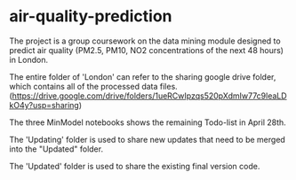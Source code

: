 # air-quality-prediction

The project is a group coursework on the data mining module designed to predict air quality (PM2.5, PM10, NO2 concentrations of the next 48 hours) in London.

The entire folder of 'London' can refer to the sharing google drive folder, which contains all of the processed data files. (https://drive.google.com/drive/folders/1ueRCwIpzqs520pXdmIw77c9leaLDkO4y?usp=sharing)

The three MinModel notebooks shows the remaining Todo-list in April 28th.

The 'Updating' folder is used to share new updates that need to be merged into the "Updated" folder.

The 'Updated' folder is used to share the existing final version code.
